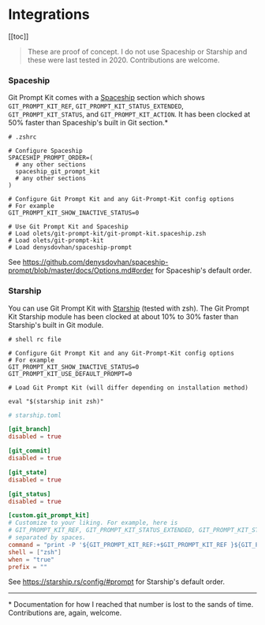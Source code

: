 # Integrations

[[toc]]

> These are proof of concept. I do not use Spaceship or Starship and these were last tested in 2020. Contributions are welcome.

### Spaceship

Git Prompt Kit comes with a [Spaceship](https://github.com/denysdovhan/spaceship-prompt) section which shows `GIT_PROMPT_KIT_REF`, `GIT_PROMPT_KIT_STATUS_EXTENDED`, `GIT_PROMPT_KIT_STATUS`, and `GIT_PROMPT_KIT_ACTION`. It has been clocked at 50% faster than Spaceship's built in Git section.\*

```shell
# .zshrc

# Configure Spaceship
SPACESHIP_PROMPT_ORDER=(
  # any other sections
  spaceship_git_prompt_kit
  # any other sections
)

# Configure Git Prompt Kit and any Git-Prompt-Kit config options
# For example
GIT_PROMPT_KIT_SHOW_INACTIVE_STATUS=0

# Use Git Prompt Kit and Spaceship
# Load olets/git-prompt-kit/git-prompt-kit.spaceship.zsh
# Load olets/git-prompt-kit
# Load denysdovhan/spaceship-prompt
```

See <https://github.com/denysdovhan/spaceship-prompt/blob/master/docs/Options.md#order> for Spaceship's default order.

### Starship

You can use Git Prompt Kit with [Starship](https://starship.rs/) (tested with zsh). The Git Prompt Kit Starship module has been clocked at about 10% to 30% faster than Starship's built in Git module.

```shell
# shell rc file

# Configure Git Prompt Kit and any Git-Prompt-Kit config options
# For example
GIT_PROMPT_KIT_SHOW_INACTIVE_STATUS=0
GIT_PROMPT_KIT_USE_DEFAULT_PROMPT=0

# Load Git Prompt Kit (will differ depending on installation method)

eval "$(starship init zsh)"
```

```toml
# starship.toml

[git_branch]
disabled = true

[git_commit]
disabled = true

[git_state]
disabled = true

[git_status]
disabled = true

[custom.git_prompt_kit]
# Customize to your liking. For example, here is
# GIT_PROMPT_KIT_REF, GIT_PROMPT_KIT_STATUS_EXTENDED, GIT_PROMPT_KIT_STATUS, GIT_PROMPT_KIT_ACTION,
# separated by spaces.
command = "print -P '${GIT_PROMPT_KIT_REF:+$GIT_PROMPT_KIT_REF }${GIT_PROMPT_KIT_STATUS_EXTENDED:+$GIT_PROMPT_KIT_STATUS_EXTENDED }${GIT_PROMPT_KIT_STATUS:+$GIT_PROMPT_KIT_STATUS }${GIT_PROMPT_KIT_ACTION}'"
shell = ["zsh"]
when = "true"
prefix = ""
```

See <https://starship.rs/config/#prompt> for Starship's default order.

---

\* Documentation for how I reached that number is lost to the sands of time. Contributions are, again, welcome.
